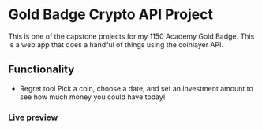 # Gold Badge Crypto API Project
This is one of the capstone projects for my 1150 Academy Gold Badge. This is a web app that does a handful of things using the coinlayer API. 

## Functionality
- Regret tool
  Pick a coin, choose a date, and set an investment amount to see how much money you could have today!

### Live preview
